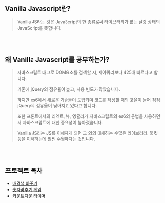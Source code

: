## Vanilla Javascript란?

> Vanilla JS라는 것은 JavaScript의 한 종류로써 라이브러리가 없는 날것 상태의 JavaScript를 뜻합니다.

<br/>
<br/>

## 왜 Vanilla Javascript를 공부하는가?

> 자바스크립트 태그로 DOM요소를 검색할 시, 제이쿼리보다 425배 빠르다고 합니다.
>
> 기존에 jQuery의 점유율이 높고, 사용 빈도가 많았습니다.
>
> 하지만 es6에서 새로운 기술들이 도입되며 코드를 작성할 때의 효율이 늘어 점점 jQuery의 점유율이 낮아지고 있다고 합니다.
>
> 또한 프론트에서의 리엑트, 뷰, 엥귤러가 자바스크립트의 es6의 문법을 사용하면서 자바스크립트에 대한 중요성이 높아졌습니다.
>
> Vanilla JS라는 JS를 이해하게 되면 그 외의 대체하는 수많은 라이브러리, 툴킷 등을 이해하는데 훨씬 수월하다는 것입니다.

<br/>
<br/>

## 프로젝트 목차

- [배경색 바꾸기](https://github.com/juhwano/JavaScriptProject/tree/master/Background%20Color)
- [숫자맞추기 게임](https://github.com/juhwano/JavaScriptProject/tree/master/Number%20Gussing%20Game)
- [카운트다운 타이머](https://github.com/juhwano/JavaScriptProject/tree/master/Background%20Color)


